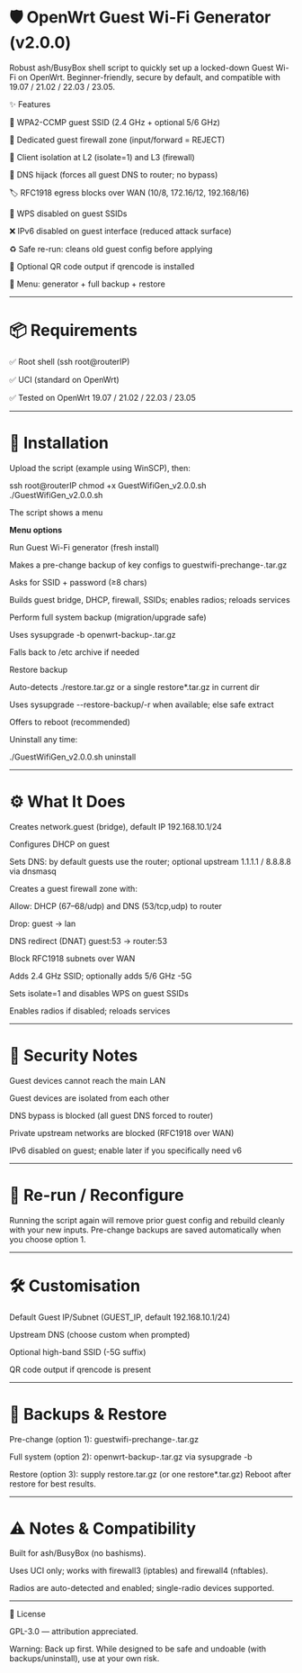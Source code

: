 # 🛡️ OpenWrt Guest Wi-Fi Generator (v2.0.0)

Robust ash/BusyBox shell script to quickly set up a locked-down Guest Wi-Fi on OpenWrt. Beginner-friendly, secure by default, and compatible with 19.07 / 21.02 / 22.03 / 23.05.

✨ Features

🔐 WPA2-CCMP guest SSID (2.4 GHz + optional 5/6 GHz)

🧱 Dedicated guest firewall zone (input/forward = REJECT)

🔌 Client isolation at L2 (isolate=1) and L3 (firewall)

🧭 DNS hijack (forces all guest DNS to router; no bypass)

🏷️ RFC1918 egress blocks over WAN (10/8, 172.16/12, 192.168/16)

🚫 WPS disabled on guest SSIDs

❌ IPv6 disabled on guest interface (reduced attack surface)

♻️ Safe re-run: cleans old guest config before applying

📲 Optional QR code output if qrencode is installed

🧰 Menu: generator + full backup + restore

---------------------------------------------

# 📦 Requirements

✅ Root shell (ssh root@routerIP)

✅ UCI (standard on OpenWrt)

✅ Tested on OpenWrt 19.07 / 21.02 / 22.03 / 23.05

-----------------------------------

# 🚀 Installation

Upload the script (example using WinSCP), then:

ssh root@routerIP
chmod +x GuestWifiGen_v2.0.0.sh
./GuestWifiGen_v2.0.0.sh


The script shows a menu

**Menu options**

Run Guest Wi-Fi generator (fresh install)

Makes a pre-change backup of key configs to guestwifi-prechange-<TS>.tar.gz

Asks for SSID + password (≥8 chars)

Builds guest bridge, DHCP, firewall, SSIDs; enables radios; reloads services

Perform full system backup (migration/upgrade safe)

Uses sysupgrade -b openwrt-backup-<TS>.tar.gz

Falls back to /etc archive if needed

Restore backup

Auto-detects ./restore.tar.gz or a single restore*.tar.gz in current dir

Uses sysupgrade --restore-backup/-r when available; else safe extract

Offers to reboot (recommended)

Uninstall any time:

./GuestWifiGen_v2.0.0.sh uninstall

-----------------------------------------

# ⚙️ What It Does

Creates network.guest (bridge), default IP 192.168.10.1/24

Configures DHCP on guest

Sets DNS: by default guests use the router; optional upstream 1.1.1.1 / 8.8.8.8 via dnsmasq

Creates a guest firewall zone with:

Allow: DHCP (67–68/udp) and DNS (53/tcp,udp) to router

Drop: guest → lan

DNS redirect (DNAT) guest:53 → router:53

Block RFC1918 subnets over WAN

Adds 2.4 GHz SSID; optionally adds 5/6 GHz -5G

Sets isolate=1 and disables WPS on guest SSIDs

Enables radios if disabled; reloads services

----------------------------------------------------

# 🔐 Security Notes

Guest devices cannot reach the main LAN

Guest devices are isolated from each other

DNS bypass is blocked (all guest DNS forced to router)

Private upstream networks are blocked (RFC1918 over WAN)

IPv6 disabled on guest; enable later if you specifically need v6

------------------------------------------------------------------

# 🧼 Re-run / Reconfigure

Running the script again will remove prior guest config and rebuild cleanly with your new inputs. Pre-change backups are saved automatically when you choose option 1.

------------------------------------------------------------------------------------------------------------------------------------------------------------------------

# 🛠️ Customisation

Default Guest IP/Subnet (GUEST_IP, default 192.168.10.1/24)

Upstream DNS (choose custom when prompted)

Optional high-band SSID (-5G suffix)

QR code output if qrencode is present

--------------------------------------------------------------

# 🔄 Backups & Restore

Pre-change (option 1): guestwifi-prechange-<TS>.tar.gz

Full system (option 2): openwrt-backup-<TS>.tar.gz via sysupgrade -b

Restore (option 3): supply restore.tar.gz (or one restore*.tar.gz)
Reboot after restore for best results.

----------------------------------------------------------------------

# ⚠️ Notes & Compatibility

Built for ash/BusyBox (no bashisms).

Uses UCI only; works with firewall3 (iptables) and firewall4 (nftables).

Radios are auto-detected and enabled; single-radio devices supported.

------------------------------------------------------------------------------

📜 License

GPL-3.0 — attribution appreciated.

Warning: Back up first. While designed to be safe and undoable (with backups/uninstall), use at your own risk.
